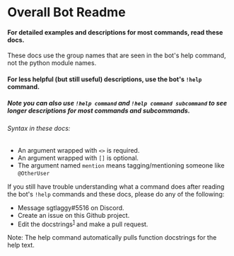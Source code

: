 # Overall Bot Readme

#### For detailed examples and descriptions for most commands, read these docs.
These docs use the group names that are seen in the bot's help command, not the python module names.
#### For less helpful (but still useful) descriptions, use the bot's `!help` command.

##### Note you can also use `!help command` and `!help command subcommand` to see longer descriptions for most commands and subcommands.

###### Syntax in these docs:

* An argument wrapped with `<>` is required.
* An argument wrapped with `[]` is optional.
* The argument named `mention` means tagging/mentioning someone like `@OtherUser`

If you still have trouble understanding what a command does after reading the bot's `!help` commands and these docs, please do any of the following:

* Message sgtlaggy#5516 on Discord.
* Create an issue on this Github project.
* Edit the docstrings<sup>[1](#1)</sup> and make a pull request.

<p id="1">Note: The help command automatically pulls function docstrings for the help text.</p>
